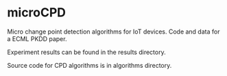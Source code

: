# microCPD
Micro change point detection algorithms for IoT devices.
Code and data for a ECML PKDD paper.

Experiment results can be found in the results directory.

Source code for CPD algorithms is in algorithms directory.
